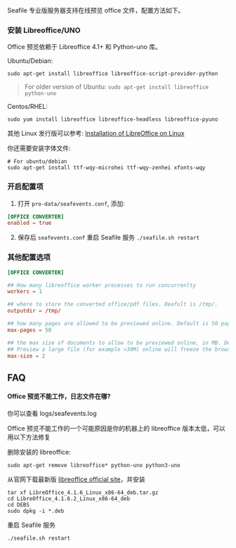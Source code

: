Seafile 专业版服务器支持在线预览 office 文件，配置方法如下。

### 安装 Libreoffice/UNO ###

Office 预览依赖于 Libreoffice 4.1+ 和 Python-uno 库。

Ubuntu/Debian:
```
sudo apt-get install libreoffice libreoffice-script-provider-python
```
> For older version of Ubuntu: `sudo apt-get install libreoffice python-uno`

Centos/RHEL:
```
sudo yum install libreoffice libreoffice-headless libreoffice-pyuno
```

其他 Linux 发行版可以参考: [Installation of LibreOffice on Linux](http://www.libreoffice.org/get-help/installation/linux/)

你还需要安装字体文件:

```
# For ubuntu/debian
sudo apt-get install ttf-wqy-microhei ttf-wqy-zenhei xfonts-wqy
```

### 开启配置项

1. 打开 `pro-data/seafevents.conf`, 添加:
```conf
[OFFICE CONVERTER]
enabled = true
```
2. 保存后 `seafevents.conf` 重启 Seafile 服务 `./seafile.sh restart`

### 其他配置选项


```conf
[OFFICE CONVERTER]

## How many libreoffice worker processes to run concurrenlty
workers = 1

## where to store the converted office/pdf files. Deafult is /tmp/.
outputdir = /tmp/

## how many pages are allowed to be previewed online. Default is 50 pages
max-pages = 50

## the max size of documents to allow to be previewed online, in MB. Default is 2 MB
## Preview a large file (for example >30M) online will freeze the browser.
max-size = 2

```

## <a id="wiki-doc-preview"></a>FAQ ##

#### Office 预览不能工作，日志文件在哪?

你可以查看 logs/seafevents.log

Office 预览不能工作的一个可能原因是你的机器上的 libreoffice 版本太低，可以用以下方法修复

删除安装的 libreoffice:
```
sudo apt-get remove libreoffice* python-uno python3-uno
```

从官网下载最新版 [libreoffice official site](http://sourceforge.net/projects/libreoffice.mirror/files/LibreOffice%204.1.6/)，并安装

```
tar xf LibreOffice_4.1.6_Linux_x86-64_deb.tar.gz
cd LibreOffice_4.1.6.2_Linux_x86-64_deb
cd DEBS
sudo dpkg -i *.deb
```

重启 Seafile 服务
```
./seafile.sh restart
```
